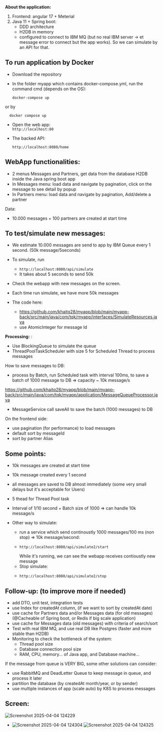 
**About the application:**

1. Frontend: angular 17 + Meterial
2. Java 11 + Spring boot:
    - DDD  architecture
    - H2DB  in memory
    - configured to connect to IBM MQ (but no real IBM server -> et message error to connect but 
      the app works). So we can simulate by an API for that.

##  To run application by Docker

- Download the repository
- In the folder myapp which contains docker-compose.yml, run the command cmd (depends on the OS):

      docker-compose up

or by

      docker compose up

- Open the web app:  
     `http://localhost:80`
- The backed API:
   
    `http://localhost:8080/home`


##  WebApp functionalities:
- 2 menus Messages and Partners, get data from the database H2DB inside the Java spring boot app
- In Messages menu: load data and navigate by pagination, click on the message to see detail by popup
- In Partners menu: load data and navigate by pagination, Add/delete a partner

Data: 
-  10.000 messages + 100 partners are created at start time

##  To test/simulate new messages:

- We estimate 10.000 messages are send to app by IBM Queue every 1 second. (50k message/5seconds)
- To simulate, run 
  - `http://localhost:8080/api/simulate`
  - It takes about 5 seconds to send 50k
  
- Check the webapp with new messages on the screen. 
- Each time run simulate, we have more 50k messages

- The code here: 
  - https://github.com/khaitq28/myapp/blob/main/myapp-back/src/main/java/com/tqk/myapp/interfaces/SimulateResources.java
  - use AtomicInteger for message Id

**Processing:** :

- Use  BlockingQueue<String> to simulate the queue
- ThreadPoolTaskScheduler with size 5 for Scheduled Thread to process messages

How to save messages to DB:
- process by Batch, run Scheduled task with interval 100ms, to save a batch of 1000 message to DB => capacity ~ 10k message/s

https://github.com/khaitq28/myapp/blob/main/myapp-back/src/main/java/com/tqk/myapp/application/MessageQueueProcessor.java

- MessageService call saveAll to save the batch (1000 messages) to DB

On the frontend side:
- use pagination (for performance) to load messages
- default sort by messageId
- sort by partner Alias


##  Some points:

- 10k messages are created at start time
- 10k message created every 1 second
- all messages are saved to DB almost immediately (some very small delays but it's acceptable for Users)
- 5 thead for Thread Pool task
- Interval of 1/10 second + Batch size of 1000 => can handle 10k message/s

- Other way to simulate:
  - run a service which send continoustly 1000 messages/100 ms (non stop) => 10k message/second:
  -     http://localhost:8080/api/simulate2/start
    While it's running, we can see the webapp receives contioustly new message
  - Stop simulate:
  -     http://localhost:8080/api/simulate2/stop

##  Follow-up: (to improve more if needed)
- add DTO, unit test, integration tests
- use Index for createdAt column, (if we want to sort by createdAt date)
- use cache for Partners data and/or Messages data (for old messages)  (@Cacheable of Spring boot, or Redis if big scale application)
- use cache for Messages data (old messages) with criteria of search/sort 
- Test with real IBM MQ, and use real DB like Postgres (faster and more stable than H2DB)
- Monitoring to check the bottleneck of the system:
  - Thread pool size
  - Database connection pool size
  - RAM, CPU, memory... of Java app, and Database machine...

If the message from queue is VERY BIG, some other solutions can consider:
- use RabbitMQ and DeadLetter Queue to keep message in queue, and process it later
- partition the database (by createdAt month/year, or by sender)
- use multiple instances of app (scale auto) by K8S  to process messages

## Screen:
![Screenshot 2025-04-04 124229](https://github.com/user-attachments/assets/4bc09a94-8f35-4f50-8058-3910bc61bf00)
- ![Screenshot 2025-04-04 124304](https://github.com/user-attachments/assets/270cb5e1-1d21-4a96-818f-b606543b4d2a)
![Screenshot 2025-04-04 124325](https://github.com/user-attachments/assets/c195963b-2837-4fb6-b2b0-3c609abde44c)




